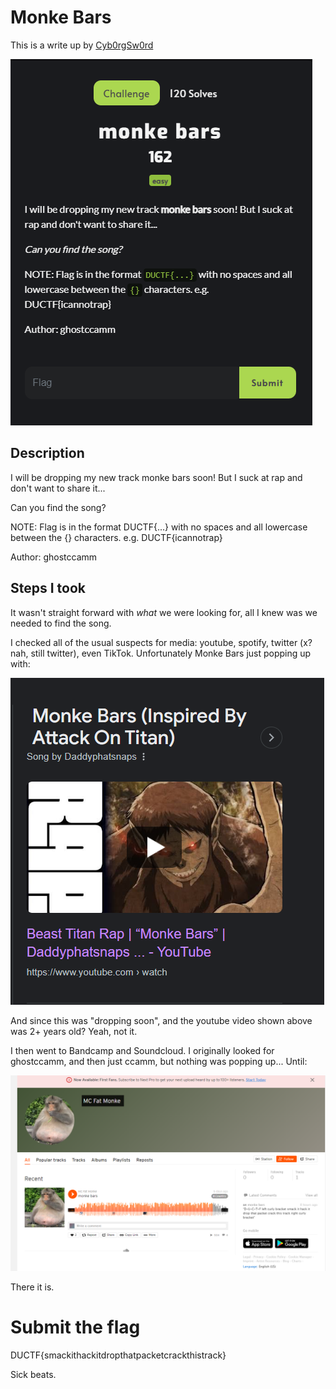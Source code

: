 # Monke Bars

This is a write up by [Cyb0rgSw0rd](https://github.com/AlfredSimpson)

![Alt text](image-1.png)

## Description

I will be dropping my new track monke bars soon! But I suck at rap and don't want to share it...

Can you find the song?

NOTE: Flag is in the format DUCTF{...} with no spaces and all lowercase between the {} characters. e.g. DUCTF{icannotrap}

Author: ghostccamm


## Steps I took

It wasn't straight forward with *what* we were looking for, all I knew was we needed to find the song.

I checked all of the usual suspects for media: youtube, spotify, twitter (x? nah, still twitter), even TikTok. Unfortunately Monke Bars just popping up with:

![Alt text](image-2.png)

And since this was "dropping soon", and the youtube video shown above was 2+ years old? Yeah, not it.

I then went to Bandcamp and Soundcloud. I originally looked for ghostccamm, and then just ccamm, but nothing was popping up... Until:

![Alt text](image.png)

There it is.


# Submit the flag

DUCTF{smackithackitdropthatpacketcrackthistrack}

Sick beats.